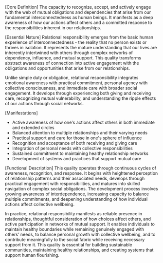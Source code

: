 [Core Definition]
The capacity to recognize, accept, and actively engage with the web of mutual obligations and dependencies that arise from our fundamental interconnectedness as human beings. It manifests as a deep awareness of how our actions affect others and a committed response to the responsibilities inherent in our relationships.

[Essential Nature]
Relational responsibility emerges from the basic human experience of interconnectedness - the reality that no person exists or thrives in isolation. It represents the mature understanding that our lives are inherently intertwined with others through complex networks of dependency, influence, and mutual support. This quality transforms abstract awareness of connection into active engagement with the obligations and opportunities that arise from our relationships.

Unlike simple duty or obligation, relational responsibility integrates emotional awareness with practical commitment, personal agency with collective consciousness, and immediate care with broader social engagement. It develops through experiencing both giving and receiving care, recognizing mutual vulnerability, and understanding the ripple effects of our actions through social networks.

[Manifestations]
- Active awareness of how one's actions affect others in both immediate and extended circles
- Balanced attention to multiple relationships and their varying needs
- Practical support and care for those in one's sphere of influence
- Recognition and acceptance of both receiving and giving care
- Integration of personal needs with collective responsibilities
- Sustained commitment to maintaining healthy relationship networks
- Development of systems and practices that support mutual care

[Functional Description]
This quality operates through continuous cycles of awareness, recognition, and response. It begins with heightened perception of relationship patterns and their associated needs, develops through practical engagement with responsibilities, and matures into skilled navigation of complex social obligations. The development process involves growing awareness of interdependence, increasing capacity to balance multiple commitments, and deepening understanding of how individual actions affect collective wellbeing.

In practice, relational responsibility manifests as reliable presence in relationships, thoughtful consideration of how choices affect others, and active participation in networks of mutual support. It enables individuals to maintain healthy boundaries while remaining genuinely engaged with others' needs, to balance personal growth with collective wellbeing, and to contribute meaningfully to the social fabric while receiving necessary support from it. This quality is essential for building sustainable communities, maintaining healthy relationships, and creating systems that support human flourishing.